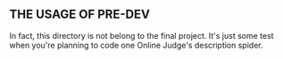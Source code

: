 ## THE USAGE OF PRE-DEV

In fact, this directory is not belong to the final project. It's just some test when you're planning to code one
Online Judge's description spider.
